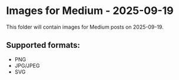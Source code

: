 # Images for Medium - 2025-09-19

This folder will contain images for Medium posts on 2025-09-19.

## Supported formats:
- PNG
- JPG/JPEG
- SVG
